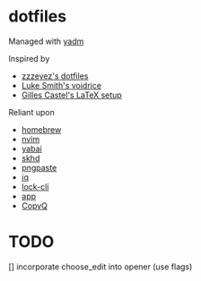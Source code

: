 # dotfiles
Managed with [yadm](https://yadm.io/)

Inspired by
- [zzzeyez's dotfiles](https://github.com/zzzeyez/dots)
- [Luke Smith's voidrice](https://github.com/LukeSmithxyz/voidrice)
- [Gilles Castel's LaTeX setup](https://github.com/gillescastel/latex-snippets)

Reliant upon
- [homebrew](https://brew.sh/)
- [nvim](https://github.com/neovim/neovim)
- [yabai](https://github.com/koekeishiya/yabai)
- [skhd](https://github.com/koekeishiya/skhd)
- [pngpaste](https://github.com/jcsalterego/pngpaste)
- [jq](https://github.com/stedolan/jq)
- [lock-cli](https://github.com/sindresorhus/lock-cli)
- [app](https://github.com/craigsapp/app)
- [CopyQ](https://github.com/hluk/CopyQ)

# TODO
[] incorporate choose_edit into opener (use flags)

